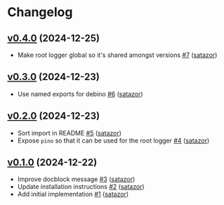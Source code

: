 # Changelog

## [v0.4.0](https://github.com/uphold/debino/releases/tag/v0.4.0) (2024-12-25)
- Make root logger global so it's shared amongst versions [\#7](https://github.com/uphold/debino/pull/7) ([satazor](https://github.com/satazor))

## [v0.3.0](https://github.com/uphold/debino/releases/tag/v0.3.0) (2024-12-23)
- Use named exports for debino [\#6](https://github.com/uphold/debino/pull/6) ([satazor](https://github.com/satazor))

## [v0.2.0](https://github.com/uphold/debino/releases/tag/v0.2.0) (2024-12-23)
- Sort import in README [\#5](https://github.com/uphold/debino/pull/5) ([satazor](https://github.com/satazor))
- Expose `pino` so that it can be used for the root logger [\#4](https://github.com/uphold/debino/pull/4) ([satazor](https://github.com/satazor))

## [v0.1.0](https://github.com/uphold/debino/releases/tag/v0.1.0) (2024-12-22)
- Improve docblock message [\#3](https://github.com/uphold/debino/pull/3) ([satazor](https://github.com/satazor))
- Update installation instructions [\#2](https://github.com/uphold/debino/pull/2) ([satazor](https://github.com/satazor))
- Add initial implementation [\#1](https://github.com/uphold/debino/pull/1) ([satazor](https://github.com/satazor))
